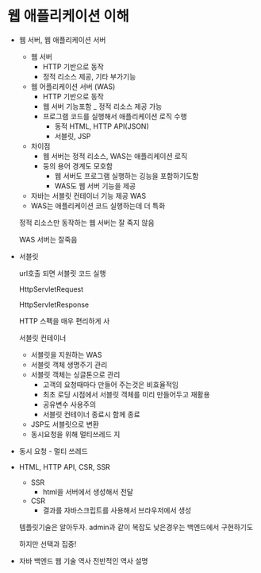 # 웹 애플리케이션 이해

- 웹 서버, 웹 애플리케이션 서버
    
    - 웹 서버
        - HTTP 기반으로 동작
        - 정적 리소스 제공, 기타 부가기능
    - 웹 어플리케이션 서버 (WAS)
        - HTTP 기반으로 동작
        - 웹 서버 기능포함 _ 정적 리소스 제공 가능
        - 프로그램 코드를 실행해서 애플리케이션 로직 수행
            - 동적 HTML, HTTP API(JSON)
            - 서블릿, JSP
    - 차이점
        - 웹 서버는 정적 리소스, WAS는 애플리케이션 로직
        - 둥의 용어 경계도 모호함
            - 웹 서버도 프로그램 실행하는 깅능을 포함하기도함
            - WAS도 웹 서버 기능을 제공
    - 자바는 서블릿 컨테이너 기능 제공 WAS
    - WAS는 애플리케이션 코드 실행하는데 더 특화
    
    정적 리소스만 동작하는 웹 서버는 잘 죽지 않음
    
    WAS 서버는 잘죽음
    
- 서블릿
    
    url호출 되면 서블릿 코드 실행
    
    HttpServletRequest
    
    HttpServletResponse
    
    HTTP 스펙을 매우 편리하게 사
    
    서블릿 컨테이너
    
    - 서블릿을 지원하는 WAS
    - 서블릿 객체 생명주기 관리
    - 서블릿 객체는 싱글톤으로 관리
        - 고객의 요청때마다 만들어 주는것은 비효율적임
        - 최초 로딩 시점에서 서블릿 객체를 미리 만들어두고 재활용
        - 공유변수 사용주의
        - 서블릿 컨테이너 종료시 함께 종료
    - JSP도 서블릿으로 변환
    - 동시요청을 위해 멀티쓰레드 지
- 동시 요청 - 멀티 쓰레드
    
- HTML, HTTP API, CSR, SSR
    
    - SSR
        - html을 서버에서 생성해서 전달
    - CSR
        - 결과를 자바스크립트를 사용해서 브라우저에서 생성
    
    템플릿기술은 알아두자. admin과 같이 복잡도 낮은경우는 백엔드에서 구현하기도
    
    하지만 선택과 집중!
    
- 자바 백엔드 웹 기술 역사
    전반적인 역사 설명